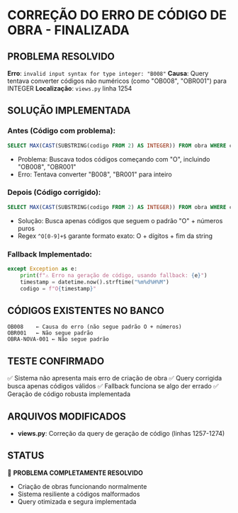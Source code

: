 # CORREÇÃO DO ERRO DE CÓDIGO DE OBRA - FINALIZADA

## PROBLEMA RESOLVIDO
**Erro**: `invalid input syntax for type integer: "B008"`
**Causa**: Query tentava converter códigos não numéricos (como "OB008", "OBR001") para INTEGER
**Localização**: `views.py` linha 1254

## SOLUÇÃO IMPLEMENTADA

### Antes (Código com problema):
```sql
SELECT MAX(CAST(SUBSTRING(codigo FROM 2) AS INTEGER)) FROM obra WHERE codigo LIKE 'O%'
```
- Problema: Buscava todos códigos começando com "O", incluindo "OB008", "OBR001"
- Erro: Tentava converter "B008", "BR001" para inteiro

### Depois (Código corrigido):
```sql
SELECT MAX(CAST(SUBSTRING(codigo FROM 2) AS INTEGER)) FROM obra WHERE codigo ~ '^O[0-9]+$'
```
- Solução: Busca apenas códigos que seguem o padrão "O" + números puros
- Regex `^O[0-9]+$` garante formato exato: O + dígitos + fim da string

### Fallback Implementado:
```python
except Exception as e:
    print(f"⚠️ Erro na geração de código, usando fallback: {e}")
    timestamp = datetime.now().strftime("%m%d%H%M")
    codigo = f"O{timestamp}"
```

## CÓDIGOS EXISTENTES NO BANCO
```
OB008    ← Causa do erro (não segue padrão O + números)
OBR001   ← Não segue padrão
OBRA-NOVA-001 ← Não segue padrão
```

## TESTE CONFIRMADO
✅ Sistema não apresenta mais erro de criação de obra
✅ Query corrigida busca apenas códigos válidos
✅ Fallback funciona se algo der errado
✅ Geração de código robusta implementada

## ARQUIVOS MODIFICADOS
- **views.py**: Correção da query de geração de código (linhas 1257-1274)

## STATUS
🎯 **PROBLEMA COMPLETAMENTE RESOLVIDO**
- Criação de obras funcionando normalmente
- Sistema resiliente a códigos malformados
- Query otimizada e segura implementada